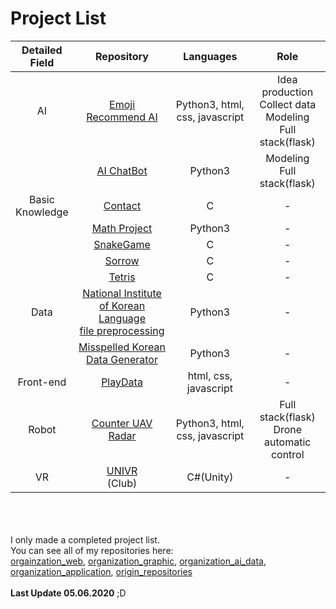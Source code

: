 # Project List

|Detailed<br>Field|Repository|Languages|Role|
|:--:|:--:|:--:|:--:|
|AI|[Emoji Recommend AI](https://github.com/sejongresearch/EmojiRecommend)|Python3, html, css, javascript|Idea production<br>Collect data<br>Modeling<br>Full stack(flask)|
||[AI ChatBot](https://github.com/min942773/SejongHackathon)|Python3|Modeling<br>Full stack(flask)|
|Basic<br>Knowledge|[Contact](https://github.com/kimkyeongnam/Contact-Program-Project)|C|-|
||[Math Project](https://github.com/kimkyeongnam/PROJECT_Math-AI)|Python3|-|
||[SnakeGame](https://github.com/kimkyeongnam/OSS-SnakeGame)|C|-|
||[Sorrow](https://github.com/melisdiary/SW-Basic-Design)|C|-|
||[Tetris](https://github.com/kimkyeongnam/Tetris)|C|-|
|Data|[National Institute of Korean Language<br>file preprocessing](https://github.com/study-ai-data/nikl)|Python3|-|
||[Misspelled Korean Data Generator](https://github.com/study-ai-data/mkdg)|Python3|-|
|Front-end|[PlayData](https://github.com/study-front-back/PlayData)|html, css, javascript|-|
|Robot|[Counter UAV Radar](https://github.com/seonghapark/cuav)|Python3, html, css, javascript|Full stack(flask)<br>Drone automatic control|
|VR|[UNIVR](https://github.com/sejongunivr)<br>(Club)|C#(Unity)|-|

<br><br><br>
I only made a completed project list.<br>
You can see all of my repositories here:<br>
[orgainzation_web](https://github.com/study-front-back), [organization_graphic](https://github.com/study-graphic), [organization_ai_data](https://github.com/study-ai-data), [organization_application](https://github.com/study-application), [origin_repositories](https://github.com/kimkyeongnam?tab=repositories)
<br><br>**Last Update 05.06.2020** ;D
